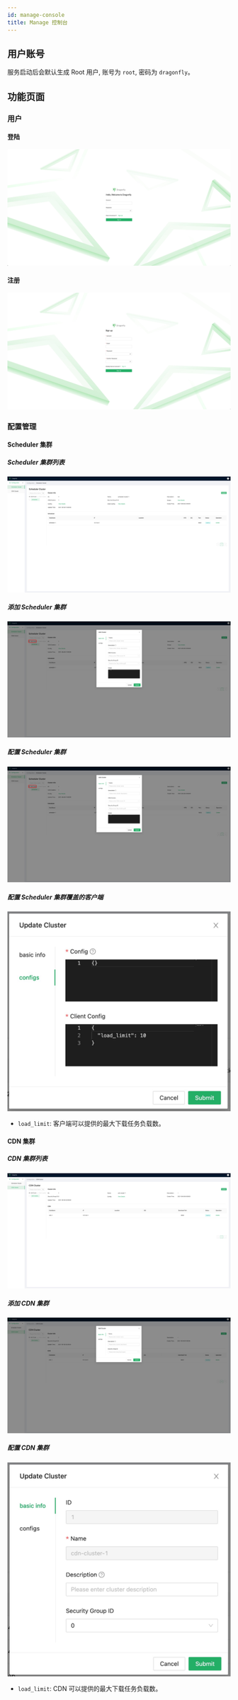 ```yaml
---
id: manage-console
title: Manage 控制台
---
```


## 用户账号

服务启动后会默认生成 Root 用户, 账号为 `root`, 密码为 `dragonfly`。

## 功能页面

### 用户

#### 登陆

![signin](../resource/manager-console/signin.jpg)

#### 注册

![signup](../resource/manager-console/signup.jpg)

### 配置管理

#### Scheduler 集群

##### Scheduler 集群列表

![scheduler-cluster](../resource/manager-console/scheduler-cluster.jpg)

##### 添加 Scheduler 集群

![add-scheduler-cluster](../resource/manager-console/add-scheduler-cluster.jpg)

##### 配置 Scheduler 集群

![add-scheduler-cluster](../resource/manager-console/add-scheduler-cluster.jpg)

##### 配置 Scheduler 集群覆盖的客户端

![configure-scheduler-cluster-client](../resource/manager-console/configure-scheduler-cluster-client.jpg)

- `load_limit`: 客户端可以提供的最大下载任务负载数。

#### CDN 集群

##### CDN 集群列表

![cdn-cluster](../resource/manager-console/cdn-cluster.jpg)

##### 添加 CDN 集群

![add-cdn-cluster](../resource/manager-console/add-cdn-cluster.jpg)

##### 配置 CDN 集群

![configure-cdn-cluster](../resource/manager-console/configure-cdn-cluster.jpg)

- `load_limit`: CDN 可以提供的最大下载任务负载数。
